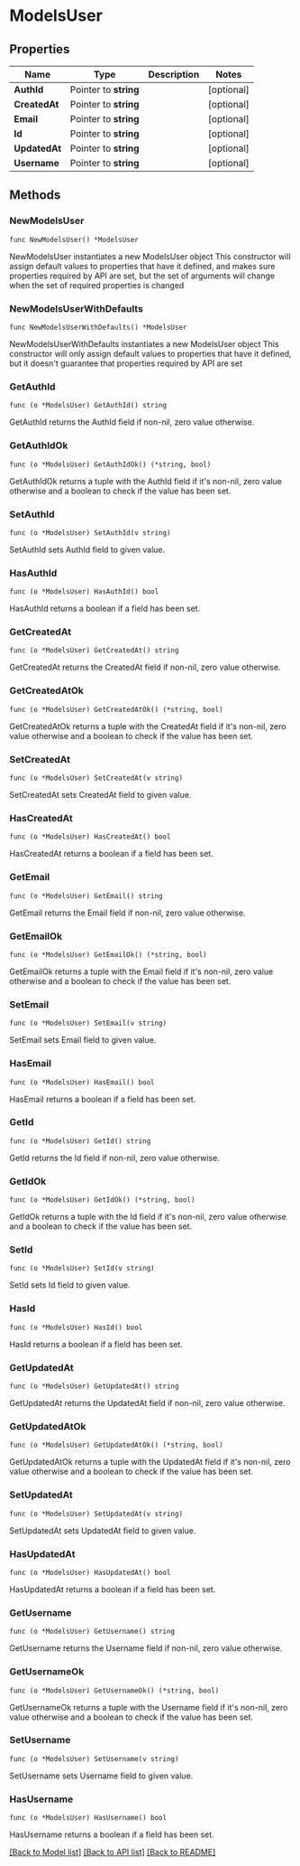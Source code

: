 # ModelsUser

## Properties

Name | Type | Description | Notes
------------ | ------------- | ------------- | -------------
**AuthId** | Pointer to **string** |  | [optional] 
**CreatedAt** | Pointer to **string** |  | [optional] 
**Email** | Pointer to **string** |  | [optional] 
**Id** | Pointer to **string** |  | [optional] 
**UpdatedAt** | Pointer to **string** |  | [optional] 
**Username** | Pointer to **string** |  | [optional] 

## Methods

### NewModelsUser

`func NewModelsUser() *ModelsUser`

NewModelsUser instantiates a new ModelsUser object
This constructor will assign default values to properties that have it defined,
and makes sure properties required by API are set, but the set of arguments
will change when the set of required properties is changed

### NewModelsUserWithDefaults

`func NewModelsUserWithDefaults() *ModelsUser`

NewModelsUserWithDefaults instantiates a new ModelsUser object
This constructor will only assign default values to properties that have it defined,
but it doesn't guarantee that properties required by API are set

### GetAuthId

`func (o *ModelsUser) GetAuthId() string`

GetAuthId returns the AuthId field if non-nil, zero value otherwise.

### GetAuthIdOk

`func (o *ModelsUser) GetAuthIdOk() (*string, bool)`

GetAuthIdOk returns a tuple with the AuthId field if it's non-nil, zero value otherwise
and a boolean to check if the value has been set.

### SetAuthId

`func (o *ModelsUser) SetAuthId(v string)`

SetAuthId sets AuthId field to given value.

### HasAuthId

`func (o *ModelsUser) HasAuthId() bool`

HasAuthId returns a boolean if a field has been set.

### GetCreatedAt

`func (o *ModelsUser) GetCreatedAt() string`

GetCreatedAt returns the CreatedAt field if non-nil, zero value otherwise.

### GetCreatedAtOk

`func (o *ModelsUser) GetCreatedAtOk() (*string, bool)`

GetCreatedAtOk returns a tuple with the CreatedAt field if it's non-nil, zero value otherwise
and a boolean to check if the value has been set.

### SetCreatedAt

`func (o *ModelsUser) SetCreatedAt(v string)`

SetCreatedAt sets CreatedAt field to given value.

### HasCreatedAt

`func (o *ModelsUser) HasCreatedAt() bool`

HasCreatedAt returns a boolean if a field has been set.

### GetEmail

`func (o *ModelsUser) GetEmail() string`

GetEmail returns the Email field if non-nil, zero value otherwise.

### GetEmailOk

`func (o *ModelsUser) GetEmailOk() (*string, bool)`

GetEmailOk returns a tuple with the Email field if it's non-nil, zero value otherwise
and a boolean to check if the value has been set.

### SetEmail

`func (o *ModelsUser) SetEmail(v string)`

SetEmail sets Email field to given value.

### HasEmail

`func (o *ModelsUser) HasEmail() bool`

HasEmail returns a boolean if a field has been set.

### GetId

`func (o *ModelsUser) GetId() string`

GetId returns the Id field if non-nil, zero value otherwise.

### GetIdOk

`func (o *ModelsUser) GetIdOk() (*string, bool)`

GetIdOk returns a tuple with the Id field if it's non-nil, zero value otherwise
and a boolean to check if the value has been set.

### SetId

`func (o *ModelsUser) SetId(v string)`

SetId sets Id field to given value.

### HasId

`func (o *ModelsUser) HasId() bool`

HasId returns a boolean if a field has been set.

### GetUpdatedAt

`func (o *ModelsUser) GetUpdatedAt() string`

GetUpdatedAt returns the UpdatedAt field if non-nil, zero value otherwise.

### GetUpdatedAtOk

`func (o *ModelsUser) GetUpdatedAtOk() (*string, bool)`

GetUpdatedAtOk returns a tuple with the UpdatedAt field if it's non-nil, zero value otherwise
and a boolean to check if the value has been set.

### SetUpdatedAt

`func (o *ModelsUser) SetUpdatedAt(v string)`

SetUpdatedAt sets UpdatedAt field to given value.

### HasUpdatedAt

`func (o *ModelsUser) HasUpdatedAt() bool`

HasUpdatedAt returns a boolean if a field has been set.

### GetUsername

`func (o *ModelsUser) GetUsername() string`

GetUsername returns the Username field if non-nil, zero value otherwise.

### GetUsernameOk

`func (o *ModelsUser) GetUsernameOk() (*string, bool)`

GetUsernameOk returns a tuple with the Username field if it's non-nil, zero value otherwise
and a boolean to check if the value has been set.

### SetUsername

`func (o *ModelsUser) SetUsername(v string)`

SetUsername sets Username field to given value.

### HasUsername

`func (o *ModelsUser) HasUsername() bool`

HasUsername returns a boolean if a field has been set.


[[Back to Model list]](../README.md#documentation-for-models) [[Back to API list]](../README.md#documentation-for-api-endpoints) [[Back to README]](../README.md)


